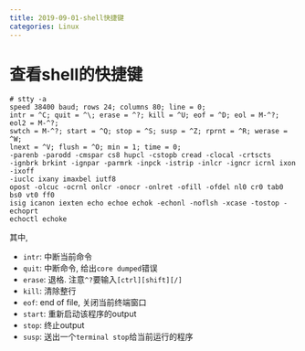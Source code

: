 ```yaml
---
title: 2019-09-01-shell快捷键
categories: Linux
---
```

# 查看shell的快捷键

```
# stty -a
speed 38400 baud; rows 24; columns 80; line = 0;
intr = ^C; quit = ^\; erase = ^?; kill = ^U; eof = ^D; eol = M-^?; eol2 = M-^?;
swtch = M-^?; start = ^Q; stop = ^S; susp = ^Z; rprnt = ^R; werase = ^W;
lnext = ^V; flush = ^O; min = 1; time = 0;
-parenb -parodd -cmspar cs8 hupcl -cstopb cread -clocal -crtscts
-ignbrk brkint -ignpar -parmrk -inpck -istrip -inlcr -igncr icrnl ixon -ixoff
-iuclc ixany imaxbel iutf8
opost -olcuc -ocrnl onlcr -onocr -onlret -ofill -ofdel nl0 cr0 tab0 bs0 vt0 ff0
isig icanon iexten echo echoe echok -echonl -noflsh -xcase -tostop -echoprt
echoctl echoke
```

其中, 

* `intr`: 中断当前命令
*  `quit`: 中断命令, 给出`core dumped`错误
* `erase`: 退格. 注意`^?`要输入`[ctrl][shift][/]`
* `kill`: 清除整行
* `eof`: end of file, 关闭当前终端窗口
* `start`: 重新启动该程序的output
* `stop`: 终止output
* `susp`: 送出一个`terminal stop`给当前运行的程序

